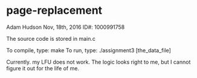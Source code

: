 # page-replacement

Adam Hudson
Nov, 18th, 2016
ID#: 1000991758

The source code is stored in main.c

To compile, type: make
To run, type: ./assignment3 [the_data_file]

Currently. my LFU does not work. The logic looks right to me,
but I cannot figure it out for the life of me. 
